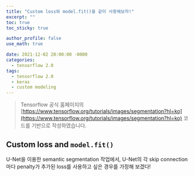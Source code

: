 ```yaml
---
title: "Custom loss와 model.fit()을 같이 사용해보자!"
excerpt: ""
toc: true
toc_sticky: true

author_profile: false
use_math: true

date: 2021-12-02 20:00:00 -0000
categories: 
  - tensorflow 2.0
tags:
  - tensorflow 2.0
  - keras
  - custom modeling
---
```


> Tensorflow 공식 홈페이지의 [https://www.tensorflow.org/tutorials/images/segmentation?hl=ko](https://www.tensorflow.org/tutorials/images/segmentation?hl=ko) 코드를 기반으로 작성하였습니다.

## Custom loss and `model.fit()`

U-Net을 이용한 semantic segmentation 작업에서, U-Net의 각 skip connection마다 penalty가 추가된 loss를 사용하고 싶은 경우를 가정해 보겠다!
<!--stackedit_data:
eyJoaXN0b3J5IjpbMjA0OTU0NzMwMywyMDk5OTkzMDA0LC0yMD
U3MzI0NDA1XX0=
-->